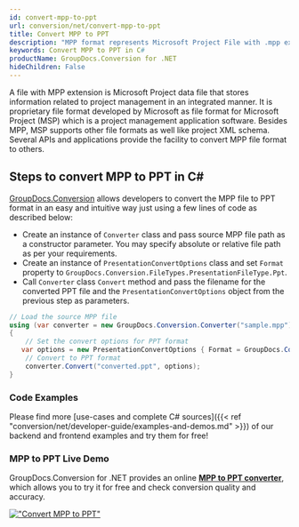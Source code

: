 ```yaml
---
id: convert-mpp-to-ppt
url: conversion/net/convert-mpp-to-ppt
title: Convert MPP to PPT
description: "MPP format represents Microsoft Project File with .mpp extension. Learn how to convert MPP to PPT file programmatically in C# language using GroupDocs.Conversion for .NET library."
keywords: Convert MPP to PPT in C#
productName: GroupDocs.Conversion for .NET
hideChildren: False
---
```


A file with MPP extension is Microsoft Project data file that stores information related to project management in an integrated manner. It is proprietary file format developed by Microsoft as file format for Microsoft Project (MSP) which is a project management application software. Besides MPP, MSP supports other file formats as well like project XML schema. Several APIs and applications provide the facility to convert MPP file format to others.

## Steps to convert MPP to PPT in C#

[GroupDocs.Conversion](https://products.groupdocs.com/conversion/net) allows developers to convert the MPP file to PPT format in an easy and intuitive way just using a few lines of code as described below:

* Create an instance of `Converter` class and pass source MPP file path as a constructor parameter. You may specify absolute or relative file path as per your requirements. 
* Create an instance of `PresentationConvertOptions` class and set `Format` property to `GroupDocs.Conversion.FileTypes.PresentationFileType.Ppt`.
* Call `Converter` class `Convert` method and pass the filename for the converted PPT file and the `PresentationConvertOptions` object from the previous step as parameters.

```csharp
// Load the source MPP file
using (var converter = new GroupDocs.Conversion.Converter("sample.mpp"))
{
    // Set the convert options for PPT format
   var options = new PresentationConvertOptions { Format = GroupDocs.Conversion.FileTypes.PresentationFileType.Ppt };
    // Convert to PPT format
    converter.Convert("converted.ppt", options);
}
```

### Code Examples

Please find more [use-cases and complete C# sources]({{< ref "conversion/net/developer-guide/examples-and-demos.md" >}}) of our backend and frontend examples and try them for free!

### MPP to PPT Live Demo

GroupDocs.Conversion for .NET provides an online [**MPP to PPT converter**](https://products.groupdocs.app/conversion/mpp-to-ppt), which allows you to try it for free and check conversion quality and accuracy.

[!["Convert MPP to PPT"](conversion/net/images/convert-to-ppt/convert-mpp-to-ppt.png)](https://products.groupdocs.app/conversion/mpp-to-ppt)